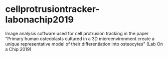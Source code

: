 # cellprotrusiontracker-labonachip2019
Image analysis software used for cell protrusion tracking in the paper "Primary human osteoblasts cultured in a 3D microenvironment create a unique representative model of their differentiation into osteocytes" (Lab On a Chip 2019)
